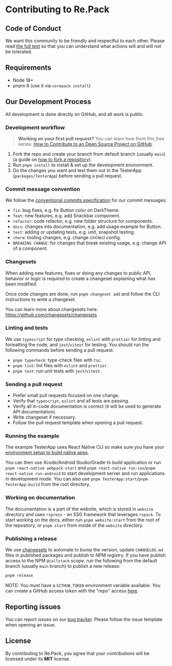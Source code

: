 # Contributing to Re.Pack

## Code of Conduct

We want this community to be friendly and respectful to each other. Please read [the full text](./CODE_OF_CONDUCT.md) so that you can understand what actions will and will not be tolerated.

## Requirements

- Node 18+
- pnpm 8 (use it via `corepack install`)

## Our Development Process

All development is done directly on GitHub, and all work is public.

### Development workflow

> **Working on your first pull request?** You can learn how from this _free_ series: [How to Contribute to an Open Source Project on GitHub](https://egghead.io/series/how-to-contribute-to-an-open-source-project-on-github).

1. Fork the repo and create your branch from default branch (usually `main`) (a guide on [how to fork a repository](https://help.github.com/articles/fork-a-repo/)).
2. Run `pnpm install` to install & set up the development environment.
3. Do the changes you want and test them out in the TesterApp (`packages/TesterApp`) before sending a pull request.

### Commit message convention

We follow the [conventional commits specification](https://www.conventionalcommits.org/en) for our commit messages:

- `fix`: bug fixes, e.g. fix Button color on DarkTheme.
- `feat`: new features, e.g. add Snackbar component.
- `refactor`: code refactor, e.g. new folder structure for components.
- `docs`: changes into documentation, e.g. add usage example for Button.
- `test`: adding or updating tests, e.g. unit, snapshot testing.
- `chore`: tooling changes, e.g. change circleci config.
- `BREAKING CHANGE`: for changes that break existing usage, e.g. change API of a component.

### Changesets

When adding new features, fixes or doing any changes to public API, behavior or logic is required to
create a changeset explaining what has been modified.

Once code changes are done, run `pnpm changeset add` and follow the CLI instructions to write a changeset.

You can learn more about changesets here: https://github.com/changesets/changesets

### Linting and tests

We use `typescript` for type checking, `eslint` with `prettier` for linting and formatting the code, and `jest`/`vitest` for testing. You should run the following commands before sending a pull request:

- `pnpm typecheck`: type-check files with `tsc`.
- `pnpm lint`: lint files with `eslint` and `prettier`.
- `pnpm test`: run unit tests with `jest`/`vitest`.

### Sending a pull request

- Prefer small pull requests focused on one change.
- Verify that `typescript`, `eslint` and all tests are passing.
- Verify all in-code documentation is correct (it will be used to generate API documentation).
- Write changeset if necessary.
- Follow the pull request template when opening a pull request.

### Running the example

The example TesterApp uses React Native CLI so make sure you have your [environment setup to build native apps](https://reactnative.dev/docs/environment-setup).

You can then use Xcode/Android Studio/Gradle to build application or run `pnpm react-native webpack-start` and `pnpm react-native run-ios`/`pnpm react-native run-android` to start development server and run applications in development mode. You can also use `pnpm TesterApp:start`/`pnpm TesterApp:build` from the root directory.

### Working on documentation

The documentation is a part of the website, which is stored in `website` directory and uses `rspress` - an SSG framework that leverages `rspack`. To start working on the docs, either run `pnpm website:start` from the root of the repository, or `pnpm start` from inside of the `website` directory.

### Publishing a release

We use [changesets](https://github.com/changesets/changesets) to automate to bump the version, update `CHANGELOG.md` files in published packages and publish to NPM registry. If you have publish access to the NPM `@callstack` scope, run the following from the default branch (usually `main` branch) to publish a new release:

```sh
pnpm release
```

NOTE: You must have a `GITHUB_TOKEN` environment variable available. You can create a GitHub access token with the "repo" access [here](https://github.com/settings/tokens).

## Reporting issues

You can report issues on our [bug tracker](https://github.com/callstack/repack/issues). Please follow the issue template when opening an issue.

## License

By contributing to Re.Pack, you agree that your contributions will be licensed under its **MIT** license.
